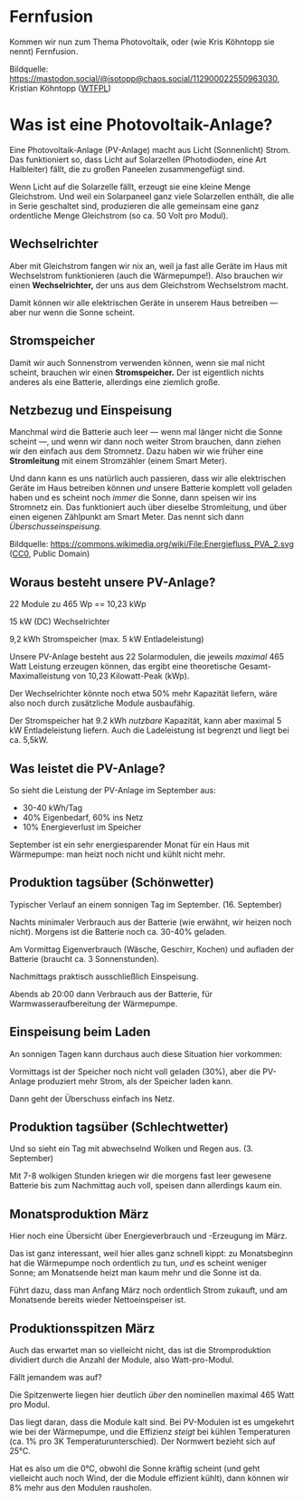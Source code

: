 <!-- .slide: data-background-image="images/fernfusion.png" data-background-size="contain" -->
# Fernfusion <!-- .element class="hidden" -->

<!-- Note -->
Kommen wir nun zum Thema Photovoltaik, oder (wie Kris Köhntopp sie nennt) Fernfusion.

Bildquelle: <https://mastodon.social/@isotopp@chaos.social/112900022550963030>, Kristian Köhntopp ([WTFPL](http://www.wtfpl.net/))


# Was ist eine Photovoltaik-Anlage?

<!-- Note -->
Eine Photovoltaik-Anlage (PV-Anlage) macht aus Licht (Sonnenlicht) Strom.
Das funktioniert so, dass Licht auf Solarzellen (Photodioden, eine Art Halbleiter) fällt, die zu großen Paneelen zusammengefügt sind.

Wenn Licht auf die Solarzelle fällt, erzeugt sie eine kleine Menge Gleichstrom.
Und weil ein Solarpaneel ganz viele Solarzellen enthält, die alle in Serie geschaltet sind, produzieren die alle gemeinsam eine ganz ordentliche Menge Gleichstrom (so ca. 50 Volt pro Modul).


<!-- .slide: data-background-image="images/wechselrichter.jpg" data-background-size="contain" -->
## Wechselrichter <!-- .element class="hidden" -->

<!-- Note -->
Aber mit Gleichstrom fangen wir nix an, weil ja fast alle Geräte im Haus mit Wechselstrom funktionieren (auch die Wärmepumpe!).
Also brauchen wir einen **Wechselrichter,** der uns aus dem Gleichstrom Wechselstrom macht.

Damit können wir alle elektrischen Geräte in unserem Haus betreiben — aber nur wenn die Sonne scheint.


<!-- .slide: data-background-image="images/speicher.jpg" data-background-size="contain" -->
## Stromspeicher <!-- .element class="hidden" -->

<!-- Note -->
Damit wir auch Sonnenstrom verwenden können, wenn sie mal nicht scheint, brauchen wir einen **Stromspeicher.**
Der ist eigentlich nichts anderes als eine Batterie, allerdings eine ziemlich große.


<!-- .slide: data-background-image="images/Energiefluss_PVA_2.svg" data-background-size="contain" -->
## Netzbezug und Einspeisung <!-- .element class="hidden" -->

<!-- Note -->
Manchmal wird die Batterie auch leer — wenn mal länger nicht die Sonne scheint —, und wenn wir dann noch weiter Strom brauchen, dann ziehen wir den einfach aus dem Stromnetz.
Dazu haben wir wie früher eine **Stromleitung** mit einem Stromzähler (einem Smart Meter).

Und dann kann es uns natürlich auch passieren, dass wir alle elektrischen Geräte im Haus betreiben können *und* unsere Batterie komplett voll geladen haben und es scheint noch *immer* die Sonne, dann speisen wir ins Stromnetz ein.
Das funktioniert auch über dieselbe Stromleitung, und über einen eigenen Zählpunkt am Smart Meter.
Das nennt sich dann *Überschusseinspeisung.*

Bildquelle: <https://commons.wikimedia.org/wiki/File:Energiefluss_PVA_2.svg> ([CC0](https://creativecommons.org/publicdomain/zero/1.0/deed.de), Public Domain)


## Woraus besteht unsere PV-Anlage?

22 Module zu 465&nbsp;Wp == 10,23&nbsp;kWp <!-- .element class="fragment fade-in-then-semi-out" -->

15&nbsp;kW (DC) Wechselrichter <!-- .element class="fragment fade-in-then-semi-out" -->

9,2&nbsp;kWh Stromspeicher 
(max. 5&nbsp;kW Entladeleistung)  <!-- .element class="fragment fade-in-then-semi-out" -->

<!-- Note -->
Unsere PV-Anlage besteht aus 22 Solarmodulen, die jeweils *maximal* 465 Watt Leistung erzeugen können, das ergibt eine theoretische Gesamt-Maximalleistung von 10,23 Kilowatt-Peak (kWp).

Der Wechselrichter könnte noch etwa 50% mehr Kapazität liefern, wäre also noch durch zusätzliche Module ausbaufähig.

Der Stromspeicher hat 9.2 kWh *nutzbare* Kapazität, kann aber maximal 5 kW Entladeleistung liefern.
Auch die Ladeleistung ist begrenzt und liegt bei ca. 5,5kW.


<!-- .slide: data-background-image="images/energy-dashboard-202309.png" data-background-size="contain" -->
## Was leistet die PV-Anlage? <!-- .element class="hidden" -->

<!-- Note -->
So sieht die Leistung der PV-Anlage im September aus:

* 30-40&nbsp;kWh/Tag
* 40% Eigenbedarf, 60% ins Netz
* 10% Energieverlust im Speicher

September ist ein sehr energiesparender Monat für ein Haus mit Wärmepumpe: man heizt noch nicht und kühlt nicht mehr.


<!-- .slide: data-background-image="images/energy-dashboard-20230916.png" data-background-size="contain" -->
## Produktion tagsüber (Schönwetter) <!-- .element class="hidden" -->

<!-- Note -->
Typischer Verlauf an einem sonnigen Tag im September. (16. September)

Nachts minimaler Verbrauch aus der Batterie (wie erwähnt, wir heizen noch nicht).
Morgens ist die Batterie noch ca. 30-40% geladen.

Am Vormittag Eigenverbrauch (Wäsche, Geschirr, Kochen) und aufladen der Batterie (braucht ca. 3 Sonnenstunden).

Nachmittags praktisch ausschließlich Einspeisung.

Abends ab 20:00 dann Verbrauch aus der Batterie, für Warmwasseraufbereitung der Wärmepumpe.


<!-- .slide: data-background-image="images/charge-max.png" data-background-size="contain" -->
## Einspeisung beim Laden <!-- .element class="hidden" -->

<!-- Note -->
An sonnigen Tagen kann durchaus auch diese Situation hier vorkommen:

Vormittags ist der Speicher noch nicht voll geladen (30%), aber die PV-Anlage produziert mehr Strom, als der Speicher laden kann.

Dann geht der Überschuss einfach ins Netz.


<!-- .slide: data-background-image="images/energy-dashboard-20230903.png" data-background-size="contain" -->
## Produktion tagsüber (Schlechtwetter) <!-- .element class="hidden" -->

<!-- Note -->
Und so sieht ein Tag mit abwechselnd Wolken und Regen aus. (3. September)

Mit 7-8 wolkigen Stunden kriegen wir die morgens fast leer gewesene Batterie bis zum Nachmittag auch voll, speisen dann allerdings kaum ein.


<!-- .slide: data-background-image="images/energy-dashboard-202403.png" data-background-size="contain" -->
## Monatsproduktion März <!-- .element class="hidden" -->

<!-- Note -->
Hier noch eine Übersicht über Energieverbrauch und -Erzeugung im März.

Das ist ganz interessant, weil hier alles ganz schnell kippt:
zu Monatsbeginn hat die Wärmepumpe noch ordentlich zu tun, *und* es scheint weniger Sonne; am Monatsende heizt man kaum mehr und die Sonne ist da.

Führt dazu, dass man Anfang März noch ordentlich Strom zukauft, und am Monatsende bereits wieder Nettoeinspeiser ist.


<!-- .slide: data-background-image="images/per-module-peaks.png" data-background-size="contain" -->
## Produktionsspitzen März <!-- .element class="hidden" -->

<!-- Note -->
Auch das erwartet man so vielleicht nicht, das ist die Stromproduktion dividiert durch die Anzahl der Module, also Watt-pro-Modul.

Fällt jemandem was auf?

Die Spitzenwerte liegen hier deutlich *über* den nominellen maximal 465 Watt pro Modul.

Das liegt daran, dass die Module kalt sind.
Bei PV-Modulen ist es umgekehrt wie bei der Wärmepumpe, und die Effizienz *steigt* bei kühlen Temperaturen (ca. 1% pro 3K Temperaturunterschied).
Der Normwert bezieht sich auf 25°C.

Hat es also um die 0°C, obwohl die Sonne kräftig scheint (und geht vielleicht auch noch Wind, der die Module effizient kühlt), dann können wir 8% mehr aus den Modulen rausholen.
